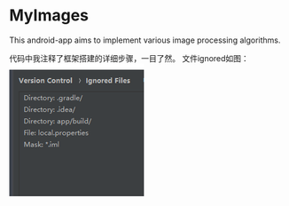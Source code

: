 # MyImages
This android-app aims to implement various image processing algorithms.  

代码中我注释了框架搭建的详细步骤，一目了然。
文件ignored如图：![image](https://github.com/qiaoyunhao/MyImages/blob/master/ignoredFiles.PNG?raw=true)
